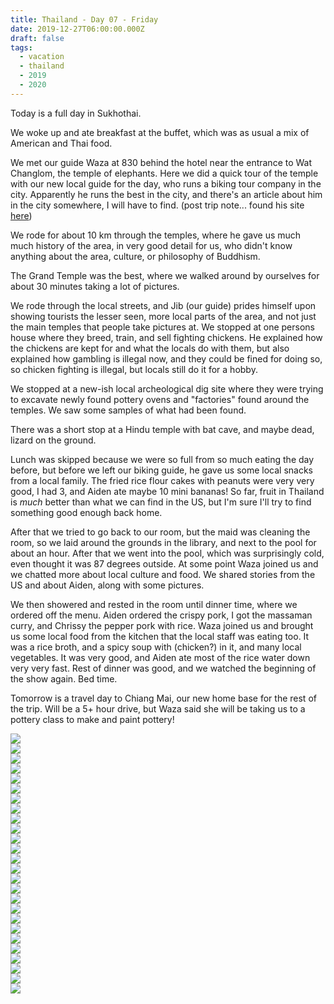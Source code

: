 ```yaml
---
title: Thailand - Day 07 - Friday
date: 2019-12-27T06:00:00.000Z
draft: false
tags:
  - vacation
  - thailand
  - 2019
  - 2020
---
```


Today is a full day in Sukhothai.

We woke up and ate breakfast at the buffet, which was as usual a mix of American and Thai food.

We met our guide Waza at 830 behind the hotel near the entrance to Wat Changlom, the temple of elephants. Here we did a quick tour of the temple with our new local guide for the day, who runs a biking tour company in the city. Apparently he runs the best in the city, and there's an article about him in the city somewhere, I will have to find. (post trip note... found his site [here](http://www.sukhothaibicycletour.com/aboutus.html))

We rode for about 10 km through the temples, where he gave us much much history of the area, in very good detail for us, who didn't know anything about the area, culture, or philosophy of Buddhism.

The Grand Temple was the best, where we walked around by ourselves for about 30 minutes taking a lot of pictures.

We rode through the local streets, and Jib (our guide) prides himself upon showing tourists the lesser seen, more local parts of the area, and not just the main temples  that people take pictures at. We stopped at one persons house where they breed, train, and sell fighting chickens. He explained how the chickens are kept for and what the locals do with them, but also explained how gambling is illegal now, and they could be fined for doing so, so chicken fighting is illegal, but locals still do it for a hobby.

We stopped at a new-ish local archeological dig site where they were trying to excavate newly found pottery ovens and "factories" found around the temples. We saw some samples of what had been found.

There was a short stop at a Hindu temple with bat cave, and maybe dead, lizard on the ground.

Lunch was skipped because we were so full from so much eating the day before, but before we left our biking guide, he gave us some local snacks from a local family. The fried rice flour cakes with peanuts were very very good, I had 3, and Aiden ate maybe 10 mini bananas!  So far, fruit in Thailand is _much_ better than what we can find in the US, but I'm sure I'll try to find something good enough back home.

After that we tried to go back to our room, but the maid was cleaning the room, so we laid around the grounds in the library, and next to the pool for about an hour. After that we went into the pool, which was surprisingly cold, even thought it was 87 degrees outside. At some point Waza joined us and we chatted more about local culture and food. We shared stories from the US and about Aiden, along with some pictures.

We then showered and rested in the room until dinner time, where we ordered off the menu. Aiden ordered the crispy pork, I got the massaman curry, and Chrissy the pepper pork with rice. Waza joined us and brought us some local food from the kitchen that the local staff was eating too. It was a rice broth, and a spicy soup with (chicken?) in it, and many local vegetables. It was very good, and Aiden ate most of the rice water down very very fast. Rest of dinner was good, and we watched the beginning of the show again. Bed time.

Tomorrow is a travel day to Chiang Mai, our new home base for the rest of the trip. Will be a 5+ hour drive, but Waza said she will be taking us to a pottery class to make and paint pottery!

<div id="c4d6c8a757ce792d59ef3065538fd1ce" style="display:none">
  <h3>
</h3>
  <p>
</p>
</div>

<div id="bce92ae9ed27633804a4bd8fc7931315" style="display:none">
  <h3>
</h3>
  <p>
</p>
</div>

<div id="db29549c44b7981e7ff0f55947865ffc" style="display:none">
  <h3>
</h3>
  <p>
</p>
</div>

<div id="a45f91442f6d7966b6b9d39f1a0c10f9f" style="display:none">
  <h3>
</h3>
  <p>
</p>
</div>

<div id="a66c4a84464eeb3e9d6fec277210a3a02" style="display:none">
  <h3>
</h3>
  <p>
</p>
</div>

<div id="a8d19251e68c85f9347b5170b9f8c39f5" style="display:none">
  <h3>
</h3>
  <p>
</p>
</div>

<div id="a65c1452dba2f7045ccdc26a584c0bc0f" style="display:none">
  <h3>
</h3>
  <p>
</p>
</div>

<div id="92bf8251fc9d259a951d2a26a13e5025" style="display:none">
  <h3>
</h3>
  <p>
</p>
</div>

<div id="bd95e7becab45c50817e8cfe744b5742" style="display:none">
  <h3>
</h3>
  <p>
</p>
</div>

<div id="a1643f60b4cf5ccb5bafa749e3a114437" style="display:none">
  <h3>
</h3>
  <p>
</p>
</div>

<div id="a703a599543dbdf347373714125823bf2" style="display:none">
  <h3>
</h3>
  <p>
</p>
</div>

<div id="a6cc088dced8871b66b24ae712c321b8" style="display:none">
  <h3>
</h3>
  <p>
</p>
</div>

<div id="dfb43bad56e0f171e0ba7df38487ae07" style="display:none">
  <h3>
</h3>
  <p>
</p>
</div>

<div class="demo-gallery">
  <div id="mypicts" class="list-styled">
  <a href="https://static.bobflorian.com/thailand/day7/6.jpg" data-sub-html="#c4d6c8a757ce792d59ef3065538fd1ce"><img class="img-responsive" src="https://static.bobflorian.com/thailand/day7/thumbnail_6.jpg"><div class="demo-gallery-poster">
  <img src="/img/zoom.png">
</div></a>
  <a href="https://static.bobflorian.com/thailand/day7/3.jpg" data-sub-html="#bce92ae9ed27633804a4bd8fc7931315"><img class="img-responsive" src="https://static.bobflorian.com/thailand/day7/thumbnail_3.jpg"><div class="demo-gallery-poster">
  <img src="/img/zoom.png">
</div></a>
  <a href="https://static.bobflorian.com/thailand/day7/4.jpg" data-sub-html="#db29549c44b7981e7ff0f55947865ffc"><img class="img-responsive" src="https://static.bobflorian.com/thailand/day7/thumbnail_4.jpg"><div class="demo-gallery-poster">
  <img src="/img/zoom.png">
</div></a>
  <a href="https://static.bobflorian.com/thailand/day7/0.jpg" data-sub-html="#a45f91442f6d7966b6b9d39f1a0c10f9f"><img class="img-responsive" src="https://static.bobflorian.com/thailand/day7/thumbnail_0.jpg"><div class="demo-gallery-poster">
  <img src="/img/zoom.png">
</div></a>
  <a href="https://static.bobflorian.com/thailand/day7/12.jpg" data-sub-html="#a66c4a84464eeb3e9d6fec277210a3a02"><img class="img-responsive" src="https://static.bobflorian.com/thailand/day7/thumbnail_12.jpg"><div class="demo-gallery-poster">
  <img src="/img/zoom.png">
</div></a>
  <a href="https://static.bobflorian.com/thailand/day7/2.jpg" data-sub-html="#a8d19251e68c85f9347b5170b9f8c39f5"><img class="img-responsive" src="https://static.bobflorian.com/thailand/day7/thumbnail_2.jpg"><div class="demo-gallery-poster">
  <img src="/img/zoom.png">
</div></a>
  <a href="https://static.bobflorian.com/thailand/day7/5.jpg" data-sub-html="#a65c1452dba2f7045ccdc26a584c0bc0f"><img class="img-responsive" src="https://static.bobflorian.com/thailand/day7/thumbnail_5.jpg"><div class="demo-gallery-poster">
  <img src="/img/zoom.png">
</div></a>
  <a href="https://static.bobflorian.com/thailand/day7/7.jpg" data-sub-html="#a92bf8251fc9d259a951d2a26a13e5025"><img class="img-responsive" src="https://static.bobflorian.com/thailand/day7/thumbnail_7.jpg"><div class="demo-gallery-poster">
  <img src="/img/zoom.png">
</div></a>
  <a href="https://static.bobflorian.com/thailand/day7/1.jpg" data-sub-html="#bd95e7becab45c50817e8cfe744b5742"><img class="img-responsive" src="https://static.bobflorian.com/thailand/day7/thumbnail_1.jpg"><div class="demo-gallery-poster">
  <img src="/img/zoom.png">
</div></a>
  <a href="https://static.bobflorian.com/thailand/day7/10.jpg" data-sub-html="#a1643f60b4cf5ccb5bafa749e3a114437"><img class="img-responsive" src="https://static.bobflorian.com/thailand/day7/thumbnail_10.jpg"><div class="demo-gallery-poster">
  <img src="/img/zoom.png">
</div></a>
  <a href="https://static.bobflorian.com/thailand/day7/9.jpg" data-sub-html="#a703a599543dbdf347373714125823bf2"><img class="img-responsive" src="https://static.bobflorian.com/thailand/day7/thumbnail_9.jpg"><div class="demo-gallery-poster">
  <img src="/img/zoom.png">
</div></a>
  <a href="https://static.bobflorian.com/thailand/day7/8.jpg" data-sub-html="#a6cc088dced8871b66b24ae712c321b8"><img class="img-responsive" src="https://static.bobflorian.com/thailand/day7/thumbnail_8.jpg"><div class="demo-gallery-poster">
  <img src="/img/zoom.png">
</div></a>
  <a href="https://static.bobflorian.com/thailand/day7/11.jpg" data-sub-html="#dfb43bad56e0f171e0ba7df38487ae07"><img class="img-responsive" src="https://static.bobflorian.com/thailand/day7/thumbnail_11.jpg"><div class="demo-gallery-poster">
  <img src="/img/zoom.png">
</div></a>
</div>
</div>

<script type="text/javascript">

    lightGallery(document.getElementById('mypicts'), {
    thumbnail:true,
    download:false,
    preload:6
});

    $('#mypicts').justifiedGallery({
    rowHeight : 100,
    lastRow : 'nojustify',
    margins : 20
    });

</script>
